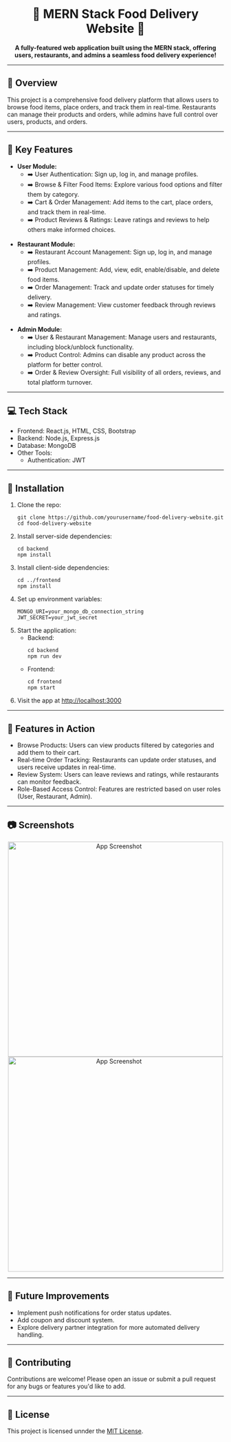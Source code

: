 <h1 align="center">🚀 MERN Stack Food Delivery Website 🚀</h1>

<p align="center">
  <strong>A fully-featured web application built using the MERN stack, offering users, restaurants, and admins a seamless food delivery experience!</strong>
</p>

<hr>

<h2>🌟 Overview</h2>
<p>
  This project is a comprehensive food delivery platform that allows users to browse food items, place orders, and track them in real-time. Restaurants can manage their products and orders, while admins have full control over users, products, and orders.
</p>

<hr>

<h2>🔧 Key Features</h2>
<ul>
  <li><strong>User Module:</strong>
    <ul>
      <li>➡️ User Authentication: Sign up, log in, and manage profiles.</li>
      <li>➡️ Browse & Filter Food Items: Explore various food options and filter them by category.</li>
      <li>➡️ Cart & Order Management: Add items to the cart, place orders, and track them in real-time.</li>
      <li>➡️ Product Reviews & Ratings: Leave ratings and reviews to help others make informed choices.</li>
    </ul>
  </li>
  <br>
  <li><strong>Restaurant Module:</strong>
    <ul>
      <li>➡️ Restaurant Account Management: Sign up, log in, and manage profiles.</li>
      <li>➡️ Product Management: Add, view, edit, enable/disable, and delete food items.</li>
      <li>➡️ Order Management: Track and update order statuses for timely delivery.</li>
      <li>➡️ Review Management: View customer feedback through reviews and ratings.</li>
    </ul>
  </li>
  <br>
  <li><strong>Admin Module:</strong>
    <ul>
      <li>➡️ User & Restaurant Management: Manage users and restaurants, including block/unblock functionality.</li>
      <li>➡️ Product Control: Admins can disable any product across the platform for better control.</li>
      <li>➡️ Order & Review Oversight: Full visibility of all orders, reviews, and total platform turnover.</li>
    </ul>
  </li>
</ul>

<hr>

<h2>💻 Tech Stack</h2>
<ul>
  <li>Frontend: React.js, HTML, CSS, Bootstrap</li>
  <li>Backend: Node.js, Express.js</li>
  <li>Database: MongoDB</li>
  <li>Other Tools:
    <ul>
      <li>Authentication: JWT</li>
      
  </ul>
  </li>
</ul>

<hr>

<h2>🚀 Installation</h2>
<ol>
  <li>Clone the repo:
    <pre><code>git clone https://github.com/yourusername/food-delivery-website.git
cd food-delivery-website</code></pre>
  </li>
  <li>Install server-side dependencies:
    <pre><code>cd backend
npm install</code></pre>
  </li>
  <li>Install client-side dependencies:
    <pre><code>cd ../frontend
npm install</code></pre>
  </li>
  <li>Set up environment variables:
    <pre><code>MONGO_URI=your_mongo_db_connection_string
JWT_SECRET=your_jwt_secret
</code></pre>
  </li>
  <li>Start the application:
    <ul>
      <li>Backend:
        <pre><code>cd backend
npm run dev</code></pre>
      </li>
      <li>Frontend:
        <pre><code>cd frontend
npm start</code></pre>
      </li>
    </ul>
  </li>
  <li>Visit the app at <a href="http://localhost:3000" target="_blank">http://localhost:3000</a></li>
</ol>

<hr>

<h2>📸 Features in Action</h2>
<ul>
  <li>Browse Products: Users can view products filtered by categories and add them to their cart.</li>
  <li>Real-time Order Tracking: Restaurants can update order statuses, and users receive updates in real-time.</li>
  <li>Review System: Users can leave reviews and ratings, while restaurants can monitor feedback.</li>
  <li>Role-Based Access Control: Features are restricted based on user roles (User, Restaurant, Admin).</li>
</ul>

<hr>

<h2>📷 Screenshots</h2>
<p align="center">
  <img src="screenshot1.png" alt="App Screenshot" width="500">
  <img src="screenshot2.png" alt="App Screenshot" width="500">
</p>

<hr>

<h2>🚧 Future Improvements</h2>
<ul>
  <li>Implement push notifications for order status updates.</li>
  <li>Add coupon and discount system.</li>
  <li>Explore delivery partner integration for more automated delivery handling.</li>
</ul>

<hr>

<h2>🤝 Contributing</h2>
<p>Contributions are welcome! Please open an issue or submit a pull request for any bugs or features you'd like to add.</p>

<hr>

<h2>📝 License</h2>
<p>This project is licensed unnder the <a href="LICENSE" target="_blank">MIT License</a>.</p>
